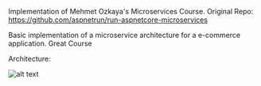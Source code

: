 Implementation of Mehmet Ozkaya's Microservices Course.
Original Repo: https://github.com/aspnetrun/run-aspnetcore-microservices

Basic implementation of a microservice architecture for a e-commerce application. Great Course

Architecture:

![alt text](https://user-images.githubusercontent.com/1147445/79753821-34b93800-831f-11ea-86fc-617654557084.png)